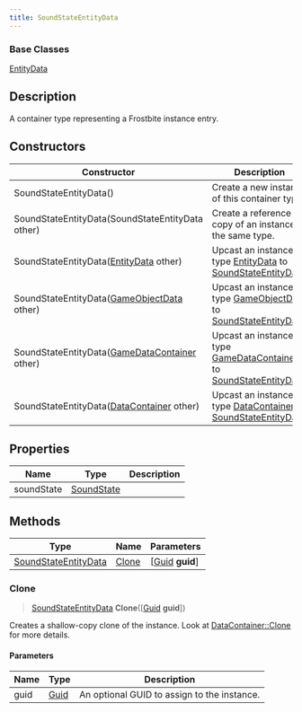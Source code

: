 ```yaml
---
title: SoundStateEntityData
---
```

### Base Classes

[EntityData](EntityData)

## Description

A container type representing a Frostbite instance entry.

## Constructors

| Constructor                                                                     | Description                                                                                                                     |
| ------------------------------------------------------------------------------- | ------------------------------------------------------------------------------------------------------------------------------- |
| SoundStateEntityData()                                                          | Create a new instance of this container type.                                                                                   |
| SoundStateEntityData(SoundStateEntityData other)                                | Create a reference copy of an instance of the same type.                                                                        |
| SoundStateEntityData([EntityData](EntityData) other)                            | Upcast an instance of type [EntityData](EntityData) to [SoundStateEntityData](SoundStateEntityData).                            |
| SoundStateEntityData([GameObjectData](GameObjectData) other)                    | Upcast an instance of type [GameObjectData](GameObjectData) to [SoundStateEntityData](SoundStateEntityData).                    |
| SoundStateEntityData([GameDataContainer](GameDataContainer) other)              | Upcast an instance of type [GameDataContainer](GameDataContainer) to [SoundStateEntityData](SoundStateEntityData).              |
| SoundStateEntityData([DataContainer](/vext/ref/shared/class/datacontainer) other) | Upcast an instance of type [DataContainer](/vext/ref/shared/class/datacontainer) to [SoundStateEntityData](SoundStateEntityData). |

## Properties

| Name       | Type                     | Description |
| ---------- | ------------------------ | ----------- |
| soundState | [SoundState](SoundState) |             |

## Methods

| Type                                         | Name            | Parameters                                     |
| -------------------------------------------- | --------------- | ---------------------------------------------- |
| [SoundStateEntityData](SoundStateEntityData) | [Clone](#clone) | \[[Guid](/vext/ref/shared/class/guid) **guid**\] |

### Clone

> [SoundStateEntityData](SoundStateEntityData) **Clone**(\[[Guid](/vext/ref/shared/class/guid) **guid**\])

Creates a shallow-copy clone of the instance. Look at [DataContainer::Clone](/vext/ref/shared/class/datacontainer#clone) for more details.

#### Parameters

| Name | Type         | Description                                 |
| ---- | ------------ | ------------------------------------------- |
| guid | [Guid](Guid) | An optional GUID to assign to the instance. |
